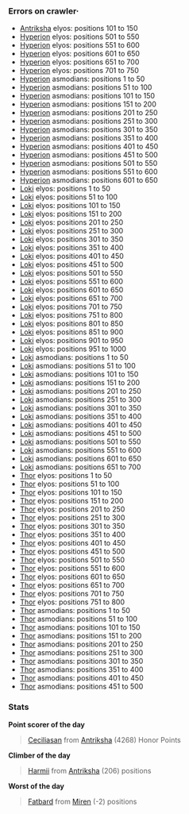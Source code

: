 ### Errors on crawler·
- [Antriksha](/#/ranking/Antriksha) elyos: positions 101 to 150
- [Hyperion](/#/ranking/Hyperion) elyos: positions 501 to 550
- [Hyperion](/#/ranking/Hyperion) elyos: positions 551 to 600
- [Hyperion](/#/ranking/Hyperion) elyos: positions 601 to 650
- [Hyperion](/#/ranking/Hyperion) elyos: positions 651 to 700
- [Hyperion](/#/ranking/Hyperion) elyos: positions 701 to 750
- [Hyperion](/#/ranking/Hyperion) asmodians: positions 1 to 50
- [Hyperion](/#/ranking/Hyperion) asmodians: positions 51 to 100
- [Hyperion](/#/ranking/Hyperion) asmodians: positions 101 to 150
- [Hyperion](/#/ranking/Hyperion) asmodians: positions 151 to 200
- [Hyperion](/#/ranking/Hyperion) asmodians: positions 201 to 250
- [Hyperion](/#/ranking/Hyperion) asmodians: positions 251 to 300
- [Hyperion](/#/ranking/Hyperion) asmodians: positions 301 to 350
- [Hyperion](/#/ranking/Hyperion) asmodians: positions 351 to 400
- [Hyperion](/#/ranking/Hyperion) asmodians: positions 401 to 450
- [Hyperion](/#/ranking/Hyperion) asmodians: positions 451 to 500
- [Hyperion](/#/ranking/Hyperion) asmodians: positions 501 to 550
- [Hyperion](/#/ranking/Hyperion) asmodians: positions 551 to 600
- [Hyperion](/#/ranking/Hyperion) asmodians: positions 601 to 650
- [Loki](/#/ranking/Loki) elyos: positions 1 to 50
- [Loki](/#/ranking/Loki) elyos: positions 51 to 100
- [Loki](/#/ranking/Loki) elyos: positions 101 to 150
- [Loki](/#/ranking/Loki) elyos: positions 151 to 200
- [Loki](/#/ranking/Loki) elyos: positions 201 to 250
- [Loki](/#/ranking/Loki) elyos: positions 251 to 300
- [Loki](/#/ranking/Loki) elyos: positions 301 to 350
- [Loki](/#/ranking/Loki) elyos: positions 351 to 400
- [Loki](/#/ranking/Loki) elyos: positions 401 to 450
- [Loki](/#/ranking/Loki) elyos: positions 451 to 500
- [Loki](/#/ranking/Loki) elyos: positions 501 to 550
- [Loki](/#/ranking/Loki) elyos: positions 551 to 600
- [Loki](/#/ranking/Loki) elyos: positions 601 to 650
- [Loki](/#/ranking/Loki) elyos: positions 651 to 700
- [Loki](/#/ranking/Loki) elyos: positions 701 to 750
- [Loki](/#/ranking/Loki) elyos: positions 751 to 800
- [Loki](/#/ranking/Loki) elyos: positions 801 to 850
- [Loki](/#/ranking/Loki) elyos: positions 851 to 900
- [Loki](/#/ranking/Loki) elyos: positions 901 to 950
- [Loki](/#/ranking/Loki) elyos: positions 951 to 1000
- [Loki](/#/ranking/Loki) asmodians: positions 1 to 50
- [Loki](/#/ranking/Loki) asmodians: positions 51 to 100
- [Loki](/#/ranking/Loki) asmodians: positions 101 to 150
- [Loki](/#/ranking/Loki) asmodians: positions 151 to 200
- [Loki](/#/ranking/Loki) asmodians: positions 201 to 250
- [Loki](/#/ranking/Loki) asmodians: positions 251 to 300
- [Loki](/#/ranking/Loki) asmodians: positions 301 to 350
- [Loki](/#/ranking/Loki) asmodians: positions 351 to 400
- [Loki](/#/ranking/Loki) asmodians: positions 401 to 450
- [Loki](/#/ranking/Loki) asmodians: positions 451 to 500
- [Loki](/#/ranking/Loki) asmodians: positions 501 to 550
- [Loki](/#/ranking/Loki) asmodians: positions 551 to 600
- [Loki](/#/ranking/Loki) asmodians: positions 601 to 650
- [Loki](/#/ranking/Loki) asmodians: positions 651 to 700
- [Thor](/#/ranking/Thor) elyos: positions 1 to 50
- [Thor](/#/ranking/Thor) elyos: positions 51 to 100
- [Thor](/#/ranking/Thor) elyos: positions 101 to 150
- [Thor](/#/ranking/Thor) elyos: positions 151 to 200
- [Thor](/#/ranking/Thor) elyos: positions 201 to 250
- [Thor](/#/ranking/Thor) elyos: positions 251 to 300
- [Thor](/#/ranking/Thor) elyos: positions 301 to 350
- [Thor](/#/ranking/Thor) elyos: positions 351 to 400
- [Thor](/#/ranking/Thor) elyos: positions 401 to 450
- [Thor](/#/ranking/Thor) elyos: positions 451 to 500
- [Thor](/#/ranking/Thor) elyos: positions 501 to 550
- [Thor](/#/ranking/Thor) elyos: positions 551 to 600
- [Thor](/#/ranking/Thor) elyos: positions 601 to 650
- [Thor](/#/ranking/Thor) elyos: positions 651 to 700
- [Thor](/#/ranking/Thor) elyos: positions 701 to 750
- [Thor](/#/ranking/Thor) elyos: positions 751 to 800
- [Thor](/#/ranking/Thor) asmodians: positions 1 to 50
- [Thor](/#/ranking/Thor) asmodians: positions 51 to 100
- [Thor](/#/ranking/Thor) asmodians: positions 101 to 150
- [Thor](/#/ranking/Thor) asmodians: positions 151 to 200
- [Thor](/#/ranking/Thor) asmodians: positions 201 to 250
- [Thor](/#/ranking/Thor) asmodians: positions 251 to 300
- [Thor](/#/ranking/Thor) asmodians: positions 301 to 350
- [Thor](/#/ranking/Thor) asmodians: positions 351 to 400
- [Thor](/#/ranking/Thor) asmodians: positions 401 to 450
- [Thor](/#/ranking/Thor) asmodians: positions 451 to 500


### Stats

**Point scorer of the day**
>[Ceciliasan](/#/character/Antriksha/608527) from [Antriksha](/#/ranking/Antriksha)  (4268) Honor Points


**Climber of the day**
>[Harmii](/#/character/Antriksha/695330) from [Antriksha](/#/ranking/Antriksha)  (206) positions


**Worst of the day**
>[Fatbard](/#/character/Miren/57896) from [Miren](/#/ranking/Miren)  (-2) positions



